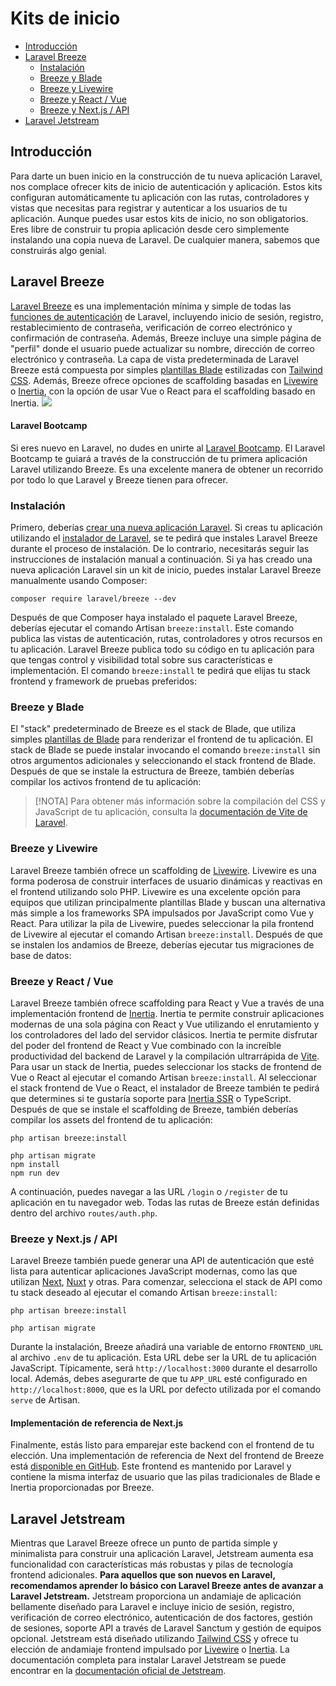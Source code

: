 # Kits de inicio

- [Introducción](#introduction)
- [Laravel Breeze](#laravel-breeze)
  - [Instalación](#laravel-breeze-installation)
  - [Breeze y Blade](#breeze-and-blade)
  - [Breeze y Livewire](#breeze-and-livewire)
  - [Breeze y React / Vue](#breeze-and-inertia)
  - [Breeze y Next.js / API](#breeze-and-next)
- [Laravel Jetstream](#laravel-jetstream)

<a name="introduction"></a>
## Introducción

Para darte un buen inicio en la construcción de tu nueva aplicación Laravel, nos complace ofrecer kits de inicio de autenticación y aplicación. Estos kits configuran automáticamente tu aplicación con las rutas, controladores y vistas que necesitas para registrar y autenticar a los usuarios de tu aplicación.
Aunque puedes usar estos kits de inicio, no son obligatorios. Eres libre de construir tu propia aplicación desde cero simplemente instalando una copia nueva de Laravel. De cualquier manera, sabemos que construirás algo genial.

<a name="laravel-breeze"></a>
## Laravel Breeze

[Laravel Breeze](https://github.com/laravel/breeze) es una implementación mínima y simple de todas las [funciones de autenticación](/docs/%7B%7Bversion%7D%7D/authentication) de Laravel, incluyendo inicio de sesión, registro, restablecimiento de contraseña, verificación de correo electrónico y confirmación de contraseña. Además, Breeze incluye una simple página de "perfil" donde el usuario puede actualizar su nombre, dirección de correo electrónico y contraseña.
La capa de vista predeterminada de Laravel Breeze está compuesta por simples [plantillas Blade](/docs/%7B%7Bversion%7D%7D/blade) estilizadas con [Tailwind CSS](https://tailwindcss.com). Además, Breeze ofrece opciones de scaffolding basadas en [Livewire](https://livewire.laravel.com) o [Inertia](https://inertiajs.com), con la opción de usar Vue o React para el scaffolding basado en Inertia.
<img src="https://laravel.com/img/docs/breeze-register.png">
#### Laravel Bootcamp

Si eres nuevo en Laravel, no dudes en unirte al [Laravel Bootcamp](https://bootcamp.laravel.com). El Laravel Bootcamp te guiará a través de la construcción de tu primera aplicación Laravel utilizando Breeze. Es una excelente manera de obtener un recorrido por todo lo que Laravel y Breeze tienen para ofrecer.

<a name="laravel-breeze-installation"></a>
### Instalación

Primero, deberías [crear una nueva aplicación Laravel](/docs/%7B%7Bversion%7D%7D/installation). Si creas tu aplicación utilizando el [instalador de Laravel](/docs/%7B%7Bversion%7D%7D/installation#creating-a-laravel-project), se te pedirá que instales Laravel Breeze durante el proceso de instalación. De lo contrario, necesitarás seguir las instrucciones de instalación manual a continuación.
Si ya has creado una nueva aplicación Laravel sin un kit de inicio, puedes instalar Laravel Breeze manualmente usando Composer:


```shell
composer require laravel/breeze --dev

```
Después de que Composer haya instalado el paquete Laravel Breeze, deberías ejecutar el comando Artisan `breeze:install`. Este comando publica las vistas de autenticación, rutas, controladores y otros recursos en tu aplicación. Laravel Breeze publica todo su código en tu aplicación para que tengas control y visibilidad total sobre sus características e implementación.
El comando `breeze:install` te pedirá que elijas tu stack frontend y framework de pruebas preferidos:

<a name="breeze-and-blade"></a>
### Breeze y Blade

El "stack" predeterminado de Breeze es el stack de Blade, que utiliza simples [plantillas de Blade](/docs/%7B%7Bversion%7D%7D/blade) para renderizar el frontend de tu aplicación. El stack de Blade se puede instalar invocando el comando `breeze:install` sin otros argumentos adicionales y seleccionando el stack frontend de Blade. Después de que se instale la estructura de Breeze, también deberías compilar los activos frontend de tu aplicación:
> [!NOTA]
Para obtener más información sobre la compilación del CSS y JavaScript de tu aplicación, consulta la [documentación de Vite de Laravel](/docs/%7B%7Bversion%7D%7D/vite#running-vite).

<a name="breeze-and-livewire"></a>
### Breeze y Livewire

Laravel Breeze también ofrece un scaffolding de [Livewire](https://livewire.laravel.com). Livewire es una forma poderosa de construir interfaces de usuario dinámicas y reactivas en el frontend utilizando solo PHP.
Livewire es una excelente opción para equipos que utilizan principalmente plantillas Blade y buscan una alternativa más simple a los frameworks SPA impulsados por JavaScript como Vue y React.
Para utilizar la pila de Livewire, puedes seleccionar la pila frontend de Livewire al ejecutar el comando Artisan `breeze:install`. Después de que se instalen los andamios de Breeze, deberías ejecutar tus migraciones de base de datos:

<a name="breeze-and-inertia"></a>
### Breeze y React / Vue

Laravel Breeze también ofrece scaffolding para React y Vue a través de una implementación frontend de [Inertia](https://inertiajs.com). Inertia te permite construir aplicaciones modernas de una sola página con React y Vue utilizando el enrutamiento y los controladores del lado del servidor clásicos.
Inertia te permite disfrutar del poder del frontend de React y Vue combinado con la increíble productividad del backend de Laravel y la compilación ultrarrápida de [Vite](https://vitejs.dev). Para usar un stack de Inertia, puedes seleccionar los stacks de frontend de Vue o React al ejecutar el comando Artisan `breeze:install`.
Al seleccionar el stack frontend de Vue o React, el instalador de Breeze también te pedirá que determines si te gustaría soporte para [Inertia SSR](https://inertiajs.com/server-side-rendering) o TypeScript. Después de que se instale el scaffolding de Breeze, también deberías compilar los assets del frontend de tu aplicación:


```shell
php artisan breeze:install

php artisan migrate
npm install
npm run dev

```
A continuación, puedes navegar a las URL `/login` o `/register` de tu aplicación en tu navegador web. Todas las rutas de Breeze están definidas dentro del archivo `routes/auth.php`.

<a name="breeze-and-next"></a>
### Breeze y Next.js / API

Laravel Breeze también puede generar una API de autenticación que esté lista para autenticar aplicaciones JavaScript modernas, como las que utilizan [Next](https://nextjs.org), [Nuxt](https://nuxt.com) y otras. Para comenzar, selecciona el stack de API como tu stack deseado al ejecutar el comando Artisan `breeze:install`:


```shell
php artisan breeze:install

php artisan migrate

```
Durante la instalación, Breeze añadirá una variable de entorno `FRONTEND_URL` al archivo `.env` de tu aplicación. Esta URL debe ser la URL de tu aplicación JavaScript. Típicamente, será `http://localhost:3000` durante el desarrollo local. Además, debes asegurarte de que tu `APP_URL` esté configurado en `http://localhost:8000`, que es la URL por defecto utilizada por el comando `serve` de Artisan.

<a name="next-reference-implementation"></a>
#### Implementación de referencia de Next.js

Finalmente, estás listo para emparejar este backend con el frontend de tu elección. Una implementación de referencia de Next del frontend de Breeze está [disponible en GitHub](https://github.com/laravel/breeze-next). Este frontend es mantenido por Laravel y contiene la misma interfaz de usuario que las pilas tradicionales de Blade e Inertia proporcionadas por Breeze.

<a name="laravel-jetstream"></a>
## Laravel Jetstream

Mientras que Laravel Breeze ofrece un punto de partida simple y minimalista para construir una aplicación Laravel, Jetstream aumenta esa funcionalidad con características más robustas y pilas de tecnología frontend adicionales. **Para aquellos que son nuevos en Laravel, recomendamos aprender lo básico con Laravel Breeze antes de avanzar a Laravel Jetstream.**
Jetstream proporciona un andamiaje de aplicación bellamente diseñado para Laravel e incluye inicio de sesión, registro, verificación de correo electrónico, autenticación de dos factores, gestión de sesiones, soporte API a través de Laravel Sanctum y gestión de equipos opcional. Jetstream está diseñado utilizando [Tailwind CSS](https://tailwindcss.com) y ofrece tu elección de andamiaje frontend impulsado por [Livewire](https://livewire.laravel.com) o [Inertia](https://inertiajs.com).
La documentación completa para instalar Laravel Jetstream se puede encontrar en la [documentación oficial de Jetstream](https://jetstream.laravel.com).